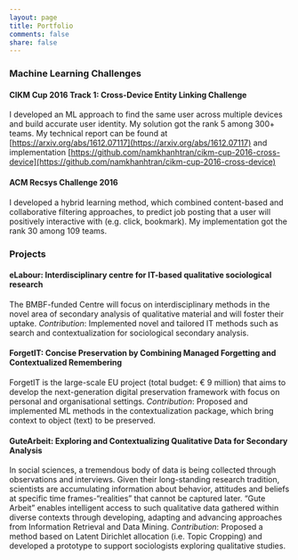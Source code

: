 ```yaml
---
layout: page
title: Portfolio
comments: false
share: false
---
```


### Machine Learning Challenges

#### CIKM Cup 2016 Track 1: Cross-Device Entity Linking Challenge
I developed an ML approach to find the same user across multiple devices and build accurate user identity. My solution got the rank 5 among 300+ teams. My technical report can be found at [https://arxiv.org/abs/1612.07117](https://arxiv.org/abs/1612.07117) and implementation [https://github.com/namkhanhtran/cikm-cup-2016-cross-device](https://github.com/namkhanhtran/cikm-cup-2016-cross-device)


#### ACM Recsys Challenge 2016
I developed a hybrid learning method, which combined content-based and collaborative filtering approaches, to predict job posting that a user will positively interactive with (e.g. click, bookmark). My implementation got the rank 30 among 109 teams.

### Projects

#### eLabour: Interdisciplinary centre for IT-based qualitative sociological research
The BMBF-funded Centre will focus on interdisciplinary methods in the novel area of secondary analysis of qualitative material and will foster their uptake.
_Contribution_: Implemented novel and tailored IT methods such as search and contextualization for sociological secondary analysis.

#### ForgetIT: Concise Preservation by Combining Managed Forgetting and Contextualized Remembering
ForgetIT is the large-scale EU project (total budget: &#8364; 9 million) that aims to develop the next-generation digital preservation framework with focus on personal and organisational settings.
_Contribution_: Proposed and implemented ML methods in the contextualization package, which bring context to object (text) to be preserved.

#### GuteArbeit: Exploring and Contextualizing Qualitative Data for Secondary Analysis
In social sciences, a tremendous body of data is being collected through observations and interviews. Given their long-standing research tradition, scientists are accumulating information about behavior, attitudes and beliefs at specific time frames-“realities” that cannot be captured later. “Gute Arbeit” enables intelligent access to such qualitative data gathered within diverse contexts through developing, adapting and advancing approaches from Information Retrieval and Data Mining.
_Contribution_: Proposed a method based on Latent Dirichlet allocation (i.e. Topic Cropping) and developed a prototype to support sociologists exploring qualitative studies.







